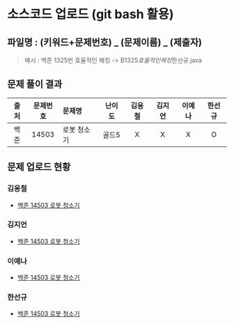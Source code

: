# 소스코드 업로드 (git bash 활용)

## 파일명 : (키워드+문제번호) _ (문제이름) _ (제출자)

> 예시 : 백준 1325번 효율적인 해킹 -> B1325*효율적인해킹*한선규.java

## 문제 풀이 결과

<!-- Table -->

| 출처 | 문제번호 | 문제명      | 난이도 | 김응철 | 김지언 | 이예나 | 한선규 |
| :--: | :------: | :---------- | :----: | :----: | :----: | :----: | :----: |
| 백준 |  14503   | 로봇 청소기 | 골드5  |   X    |   X    |   X    |   O    |

## 문제 업로드 현황

### 김응철

- [백준 14503 로봇 청소기]()

### 김지언

- [백준 14503 로봇 청소기]()

### 이예나

- [백준 14503 로봇 청소기]()

### 한선규

- [백준 14503 로봇 청소기](백준%2014503%20로봇%20청소기/B14503_로봇청소기_한선규.java)
